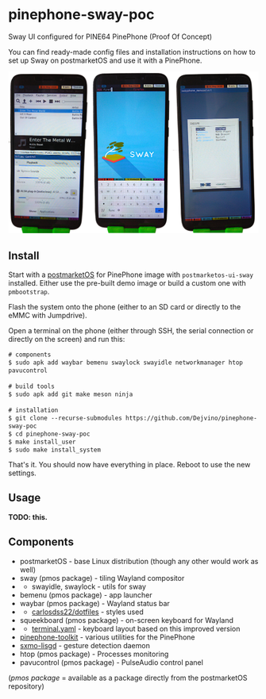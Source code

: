 # pinephone-sway-poc
Sway UI configured for PINE64 PinePhone (Proof Of Concept)

You can find ready-made config files and installation instructions on how to set up Sway on postmarketOS and use it with a PinePhone.

![Screenshots](./screenshots.png)

## Install
Start with a [postmarketOS](https://wiki.postmarketos.org/wiki/PINE64_PinePhone_(pine64-pinephone)) for PinePhone image with `postmarketos-ui-sway` installed. Either use the pre-built demo image or build a custom one with `pmbootstrap`.

Flash the system onto the phone (either to an SD card or directly to the eMMC with Jumpdrive).

Open a terminal on the phone (either through SSH, the serial connection or directly on the screen) and run this:
```
# components
$ sudo apk add waybar bemenu swaylock swayidle networkmanager htop pavucontrol

# build tools
$ sudo apk add git make meson ninja

# installation
$ git clone --recurse-submodules https://github.com/Dejvino/pinephone-sway-poc
$ cd pinephone-sway-poc
$ make install_user
$ sudo make install_system
```

That's it. You should now have everything in place. Reboot to use the new settings.

## Usage

**TODO: this.**


## Components
* postmarketOS - base Linux distribution (though any other would work as well)
* sway (pmos package) - tiling Wayland compositor
* * swayidle, swaylock - utils for sway
* bemenu (pmos package) - app launcher
* waybar (pmos package) - Wayland status bar
* * [carlosdss22/dotfiles](https://github.com/carlosdss22/dotfiles/tree/master/waybar) - styles used
* squeekboard (pmos package) - on-screen keyboard for Wayland
* * [terminal.yaml](https://source.puri.sm/btantau/squeekboard/blob/btantau-master-patch-76686/data/keyboards/terminal.yaml) - keyboard layout based on this improved version
* [pinephone-toolkit](https://github.com/Dejvino/pinephone-toolkit) - various utilities for the PinePhone
* [sxmo-lisgd](https://git.sr.ht/~mil/lisgd) - gesture detection daemon
* htop (pmos package) - Processes monitoring
* pavucontrol (pmos package) - PulseAudio control panel

(*pmos package* = available as a package directly from the postmarketOS repository)

